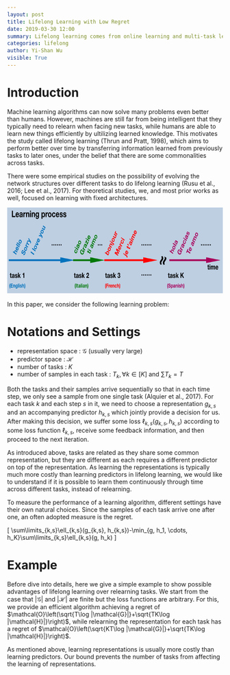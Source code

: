 ```yaml
---
layout: post
title: Lifelong Learning with Low Regret
date: 2019-03-30 12:00
summary: Lifelong learning comes from online learning and multi-task learning. We face tasks and samples sequence by sequence as usual online learning settings. However, there are more than one task which makes learning more difficult.
categories: lifelong
author: Yi-Shan Wu
visible: True
---
```


# Introduction

Machine learning algorithms can now solve many problems even better than humans. However, machines are still far from being intelligent that they typically need to relearn when facing new tasks, while humans are able to learn new things efficiently by ultilizing learned knowledge. This motivates the study called lifelong learning (Thrun and Pratt, 1998), which aims to perform better over time by transferring information learned from previously tasks to later ones, under the belief that there are some commonalities across tasks. 

There were some empirical studies on the possibility of evolving the network structures over different tasks to do lifelong learning (Rusu et al., 2016; Lee et al., 2017). For theoretical studies, we, and most prior works as well, focused on learning with fixed architectures. 

<center class="half">
  <img src="/images/lifelong/Lifelong.png" width="760" height="200" />
</center>

In this paper, we consider the following learning problem: 

# Notations and Settings

* representation space : $\mathcal{G}$ (usually very large)
* predictor space : $\mathcal{H}$
* number of tasks : $K$
* number of samples in each task : $T_k, \forall k\in [K]$ and $\sum T_k =T$

Both the tasks and their samples arrive sequentially so that in each time step, we only see a sample from one single task (Alquier et al., 2017). For each task $k$ and each step $s$ in it, we need to choose a representation $g_{k,s}$ and an accompanying predictor $h_{k,s}$  which jointly provide a decision for us. After making this decision, we suffer some loss $\ell_{k,s}(g_{k,s}, h_{k,s})$ according to some loss function $\ell_{k,s}$, receive some feedback information, and then proceed to the next iteration.

As introduced above, tasks are related as they share some common representation, but they are different as each requires a different predictor on top of the representation. As learning the representations is typically much more costly than learning predictors in lifelong learning, we would like to understand if it is possible to learn them continuously through time across different tasks, instead of relearning.

To measure the performance of a learning algorithm, different settings have their own natural choices. Since the samples of each task arrive one after one, an often adopted measure is the regret.

\[ \sum\limits_{k,s}\ell_{k,s}(g_{k,s}, h_{k,s})-\min_{g, h_1, \cdots, h_K}\sum\limits_{k,s}\ell_{k,s}(g, h_k) \]

# Example

Before dive into details, here we give a simple example to show possible advantages of lifelong learning over relearning tasks. We start from the case that $|\mathcal{G}|$ and $|\mathcal{H}|$ are finite but the loss functions are arbitrary. 
For this, we provide an efficient algorithm achieving a regret of $\mathcal{O}\left(\sqrt{T\log |\mathcal{G}|}+\sqrt{TK\log |\mathcal{H}|}\right)$, while relearning the representation for each task has a regret of $\mathcal{O}\left(\sqrt{KT\log |\mathcal{G}|}+\sqrt{TK\log |\mathcal{H}|}\right)$.

As mentioned above, learning representations is usually more costly than learning predictors. Our bound prevents the number of tasks from affecting the learning of representations.



